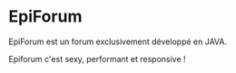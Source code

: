 EpiForum
========

EpiForum est un forum exclusivement développé en JAVA.

Epiforum c'est sexy, performant et responsive !
